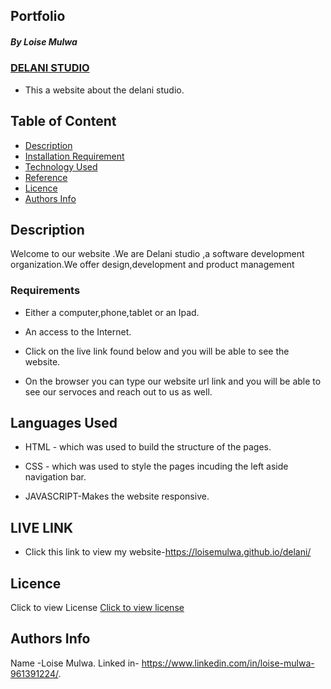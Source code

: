 ## Portfolio

##### By Loise Mulwa
### <U>DELANI STUDIO</U>
* This a website about the delani studio.

## Table of Content

+ [Description](#description)
+ [Installation Requirement](#Installation)
+ [Technology Used](#technology-used)
+ [Reference](#reference)
+ [Licence](#licence)
+ [Authors Info](#author-Info)

## Description
<p>Welcome to our website .We are Delani studio ,a software development organization.We offer design,development and product management</p>



### Requirements

* Either a computer,phone,tablet or an Ipad.

* An access to the Internet.
* Click on the live link found below and you will be able to see the website.
* On the browser you can type our website url link and you will be able to see our servoces and reach out to us as well.





## Languages Used
* HTML - which was used to build the structure of the pages.

* CSS - which was used to style the pages incuding the left aside navigation bar.
* JAVASCRIPT-Makes the website responsive.

## LIVE LINK
* Click this link to view my website-https://loisemulwa.github.io/delani/





## Licence
Click to view License [Click to view license](LICENSE)



## Authors Info
Name -Loise Mulwa.
Linked in- https://www.linkedin.com/in/loise-mulwa-961391224/.